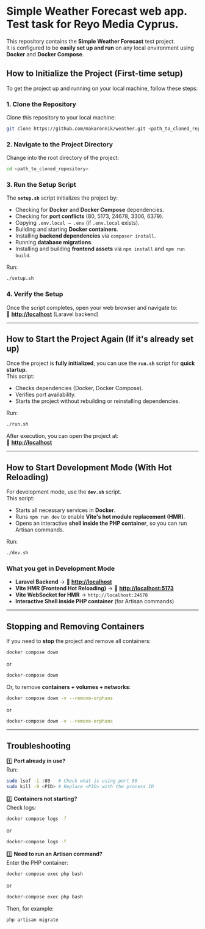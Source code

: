 # Simple Weather Forecast web app. Test task for Reyo Media Cyprus.

This repository contains the **Simple Weather Forecast** test project.  
It is configured to be **easily set up and run** on any local environment using **Docker** and **Docker Compose**.

## **How to Initialize the Project** (First-time setup)

To get the project up and running on your local machine, follow these steps:

### **1. Clone the Repository**
Clone this repository to your local machine:
```sh
git clone https://github.com/makaronnik/weather.git <path_to_cloned_repository>
```

### **2. Navigate to the Project Directory**
Change into the root directory of the project:
```sh
cd <path_to_cloned_repository>
```

### **3. Run the Setup Script**
The **`setup.sh`** script initializes the project by:
- Checking for **Docker** and **Docker Compose** dependencies.
- Checking for **port conflicts** (80, 5173, 24678, 3306, 6379).
- Copying `.env.local → .env` (if `.env.local` exists).
- Building and starting **Docker containers**.
- Installing **backend dependencies** via `composer install`.
- Running **database migrations**.
- Installing and building **frontend assets** via `npm install` and `npm run build`.

Run:
```sh
./setup.sh
```

### **4. Verify the Setup**
Once the script completes, open your web browser and navigate to:  
🔗 **[http://localhost](http://localhost)** (Laravel backend)

---

## **How to Start the Project Again** (If it's already set up)

Once the project is **fully initialized**, you can use the **`run.sh`** script for **quick startup**.  
This script:
- Checks dependencies (Docker, Docker Compose).
- Verifies port availability.
- Starts the project without rebuilding or reinstalling dependencies.

Run:
```sh
./run.sh
```
After execution, you can open the project at:  
🔗 **[http://localhost](http://localhost)**

---

## **How to Start Development Mode** (With Hot Reloading)

For development mode, use the **`dev.sh`** script.  
This script:
- Starts all necessary services in **Docker**.
- Runs `npm run dev` to enable **Vite's hot module replacement (HMR)**.
- Opens an interactive **shell inside the PHP container**, so you can run Artisan commands.

Run:
```sh
./dev.sh
```

### **What you get in Development Mode**
- **Laravel Backend** → 🔗 **[http://localhost](http://localhost)**
- **Vite HMR (Frontend Hot Reloading)** → 🔗 **[http://localhost:5173](http://localhost:5173)**
- **Vite WebSocket for HMR** → `http://localhost:24678`
- **Interactive Shell inside PHP container** (for Artisan commands)

---

## **Stopping and Removing Containers**
If you need to **stop** the project and remove all containers:
```sh
docker compose down
```
or
```sh
docker-compose down
```
Or, to remove **containers + volumes + networks**:
```sh
docker compose down -v --remove-orphans
```
or
```sh
docker-compose down -v --remove-orphans
```

---

## **Troubleshooting**
1️⃣ **Port already in use?**  
Run:
```sh
sudo lsof -i :80   # Check what is using port 80
sudo kill -9 <PID> # Replace <PID> with the process ID
```

2️⃣ **Containers not starting?**  
Check logs:
```sh
docker compose logs -f
```
or
```sh
docker-compose logs -f
```

3️⃣ **Need to run an Artisan command?**  
Enter the PHP container:
```sh
docker compose exec php bash
```
or
```sh
docker-compose exec php bash
```
Then, for example:
```sh
php artisan migrate
```
